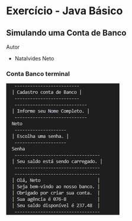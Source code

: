 # Exercício - Java Básico 
## Simulando uma Conta de Banco
Autor 
- Natalvides Neto
### Conta Banco terminal
![foto-Conta-Terminal-Banco](https://github.com/natalvidesNeto-02/DIO-Trilha_Java/blob/main/ContaBanco/Imagens/Conta%20Banco.png)
